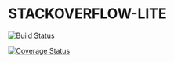 # STACKOVERFLOW-LITE

[![Build Status](https://travis-ci.com/vmuthabuku/STACKOVERFLOW-LITE.svg?branch=myApi)](https://travis-ci.com/vmuthabuku/STACKOVERFLOW-LITE)


[![Coverage Status](https://coveralls.io/repos/github/vmuthabuku/STACKOVERFLOW-LITE/badge.svg)](https://coveralls.io/github/vmuthabuku/STACKOVERFLOW-LITE)



